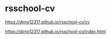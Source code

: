 # rsschool-cv
https://dimo12317.github.io/rsschool-cv/cv

https://dimo12317.github.io/rsschool-cv/index.html

